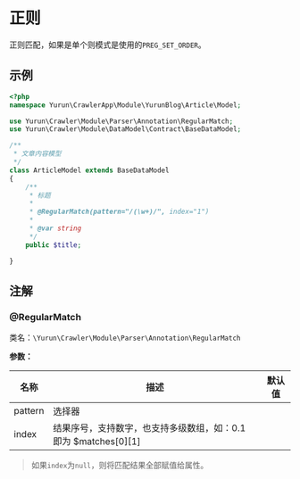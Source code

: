 # 正则

正则匹配，如果是单个则模式是使用的`PREG_SET_ORDER`。

## 示例

```php
<?php
namespace Yurun\CrawlerApp\Module\YurunBlog\Article\Model;

use Yurun\Crawler\Module\Parser\Annotation\RegularMatch;
use Yurun\Crawler\Module\DataModel\Contract\BaseDataModel;

/**
 * 文章内容模型
 */
class ArticleModel extends BaseDataModel
{
    /**
     * 标题
     * 
     * @RegularMatch(pattern="/(\w+)/", index="1")
     *
     * @var string
     */
    public $title;

}
```

## 注解

### @RegularMatch

类名：`\Yurun\Crawler\Module\Parser\Annotation\RegularMatch`

**参数：**

名称 | 描述 | 默认值
-|-|-
pattern|选择器|
index|结果序号，支持数字，也支持多级数组，如：0.1 即为 $matches[0][1]|

> 如果`index`为`null`，则将匹配结果全部赋值给属性。
